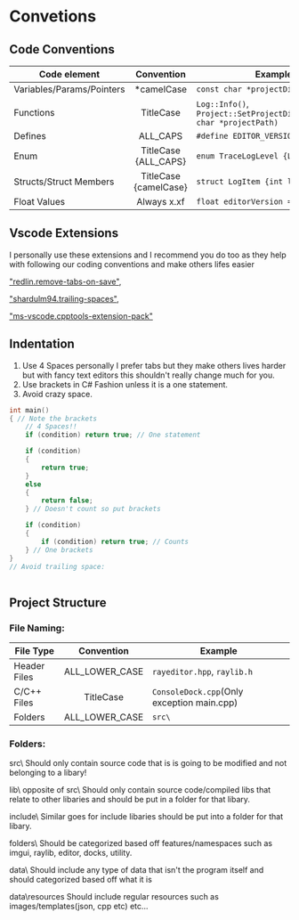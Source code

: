 # Convetions
## Code Conventions
Code element | Convention | Example
--- | :---: | ---
Variables/Params/Pointers | *camelCase | `const char *projectDir;`
Functions | TitleCase | `Log::Info()`, `Project::SetProjectDirectory(const char *projectPath)`
Defines | ALL_CAPS | `#define EDITOR_VERSION`
Enum | TitleCase {ALL_CAPS} | `enum TraceLogLevel {LOG_INFO}`
Structs/Struct Members | TitleCase {camelCase} | `struct LogItem {int logType}`
Float Values | Always x.xf | `float editorVersion = 0.01f`


## Vscode Extensions
I personally use these extensions and I recommend you do too as they help with following our coding conventions and make others lifes easier

["redlin.remove-tabs-on-save"](https://marketplace.visualstudio.com/items?itemName=redlin.remove-tabs-on-save),

["shardulm94.trailing-spaces"](https://marketplace.visualstudio.com/items?itemName=shardulm94.trailing-spaces),

["ms-vscode.cpptools-extension-pack"](https://marketplace.visualstudio.com/items?itemName=ms-vscode.cpptools-extension-pack)


## Indentation
1. Use 4 Spaces personally I prefer tabs but they make others lives harder but with fancy text editors this shouldn't really change much for you.
1. Use brackets in C# Fashion unless it is a one statement.
1. Avoid crazy space.
```cpp
int main()
{ // Note the brackets
    // 4 Spaces!!
    if (condition) return true; // One statement

    if (condition)
    {
        return true;
    }
    else
    {
        return false;
    } // Doesn't count so put brackets

    if (condition)
    {
        if (condition) return true; // Counts
    } // One brackets
}
// Avoid trailing space:
                                                                                                                                                                
```

## Project Structure
### File Naming:
File Type | Convention | Example
--- | :---: | ---
Header Files | ALL_LOWER_CASE | `rayeditor.hpp`, `raylib.h`
C/C++ Files | TitleCase | `ConsoleDock.cpp`(Only exception main.cpp)
Folders | ALL_LOWER_CASE | `src\`
### Folders:
src\ Should only contain source code that is is going to be modified and not belonging to a libary!

lib\ opposite of src\ Should only contain source code/compiled libs that relate to other libaries and should be put in a folder for that libary.

include\ Similar goes for include libaries should be put into a folder for that libary.

folders\ Should be categorized based off features/namespaces such as imgui, raylib, editor, docks, utility.

data\ Should include any type of data that isn't the program itself and should categorized based off what it is

data\resources Should include regular resources such as images/templates(json, cpp etc) etc...

